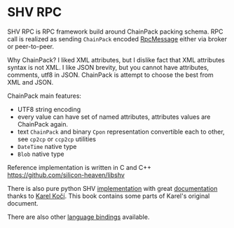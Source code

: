 # SHV RPC

SHV RPC is RPC framework build around ChainPack packing schema.
RPC call is realized as sending `ChainPack` encoded [RpcMessage](rpcmessage.md) either via broker or peer-to-peer.

Why ChainPack? I liked XML attributes, but I dislike fact that XML attributes syntax is not XML. 
I like JSON brevity, but you cannot have attributes, comments, utf8 in JSON. ChainPack is
attempt to choose the best from XML and JSON.

ChainPack main features:
* UTF8 string encoding
* every value can have set of named attributes, attributes values are ChainPack again.
* text `ChainPack` and binary `Cpon` representation convertible each to other, see `cp2cp` or `ccp2cp` utilities
* `DateTime` native type
* `Blob` native type

Reference implementation is written in C and C++ <https://github.com/silicon-heaven/libshv> 

There is also pure python SHV [implementation](https://gitlab.com/elektroline-predator/pyshv) 
with great [documentation](https://elektroline-predator.gitlab.io/pyshv/master/index.html) thanks to [Karel Kočí](https://gitlab.com/Cynerd). 
This book contains some parts of Karel's original document.

There are also other [language bindings](language-bindings.md) available.